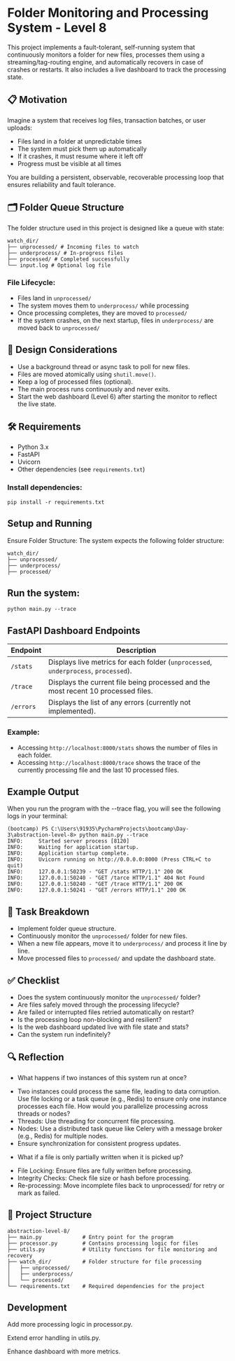 # Folder Monitoring and Processing System - Level 8

This project implements a fault-tolerant, self-running system that continuously monitors a folder for new files, processes them using a streaming/tag-routing engine, and automatically recovers in case of crashes or restarts. It also includes a live dashboard to track the processing state.

## 📋 Motivation

Imagine a system that receives log files, transaction batches, or user uploads:
- Files land in a folder at unpredictable times
- The system must pick them up automatically
- If it crashes, it must resume where it left off
- Progress must be visible at all times

You are building a persistent, observable, recoverable processing loop that ensures reliability and fault tolerance.

## 🗂 Folder Queue Structure

The folder structure used in this project is designed like a queue with state:

```
watch_dir/
├── unprocessed/ # Incoming files to watch
├── underprocess/ # In-progress files
├── processed/ # Completed successfully
└── input.log # Optional log file
```


### File Lifecycle:
- Files land in `unprocessed/`
- The system moves them to `underprocess/` while processing
- Once processing completes, they are moved to `processed/`
- If the system crashes, on the next startup, files in `underprocess/` are moved back to `unprocessed/`

## 🧠 Design Considerations

- Use a background thread or async task to poll for new files.
- Files are moved atomically using `shutil.move()`.
- Keep a log of processed files (optional).
- The main process runs continuously and never exits.
- Start the web dashboard (Level 6) after starting the monitor to reflect the live state.
  
## 🛠 Requirements

- Python 3.x
- FastAPI
- Uvicorn
- Other dependencies (see `requirements.txt`)

### Install dependencies:

```
pip install -r requirements.txt
```

## Setup and Running

Ensure Folder Structure: The system expects the following folder structure:
```
watch_dir/
├── unprocessed/
├── underprocess/
├── processed/
```

## Run the system:

```python main.py --trace```


## FastAPI Dashboard Endpoints

| Endpoint   | Description                                                             |
|------------|-------------------------------------------------------------------------|
| `/stats`   | Displays live metrics for each folder (`unprocessed`, `underprocess`, `processed`). |
| `/trace`   | Displays the current file being processed and the most recent 10 processed files. |
| `/errors`  | Displays the list of any errors (currently not implemented).            |

### Example:

- Accessing `http://localhost:8000/stats` shows the number of files in each folder.
- Accessing `http://localhost:8000/trace` shows the trace of the currently processing file and the last 10 processed files.


## Example Output
When you run the program with the --trace flag, you will see the following logs in your terminal:


```
(bootcamp) PS C:\Users\91935\PycharmProjects\bootcamp\Day-3\abstraction-level-8> python main.py --trace
INFO:     Started server process [8120]
INFO:     Waiting for application startup.
INFO:     Application startup complete.
INFO:     Uvicorn running on http://0.0.0.0:8000 (Press CTRL+C to quit)
INFO:     127.0.0.1:50239 - "GET /stats HTTP/1.1" 200 OK
INFO:     127.0.0.1:50240 - "GET /tarce HTTP/1.1" 404 Not Found
INFO:     127.0.0.1:50240 - "GET /trace HTTP/1.1" 200 OK
INFO:     127.0.0.1:50241 - "GET /errors HTTP/1.1" 200 OK
```

## 📝 Task Breakdown
- Implement folder queue structure.
- Continuously monitor the `unprocessed/` folder for new files.
- When a new file appears, move it to `underprocess/` and process it line by line.
- Move processed files to `processed/` and update the dashboard state.

## ✅ Checklist
- Does the system continuously monitor the `unprocessed/` folder?
- Are files safely moved through the processing lifecycle?
- Are failed or interrupted files retried automatically on restart?
- Is the processing loop non-blocking and resilient?
- Is the web dashboard updated live with file state and stats?
- Can the system run indefinitely?

## 🔍 Reflection
- What happens if two instances of this system run at once?
 * Two instances could process the same file, leading to data corruption. Use file locking or a task queue (e.g., Redis) to ensure only one instance processes each file.
How would you parallelize processing across threads or nodes?
 * Threads: Use threading for concurrent file processing. 
 * Nodes: Use a distributed task queue like Celery with a message broker (e.g., Redis) for multiple nodes. 
 * Ensure synchronization for consistent progress updates.
- What if a file is only partially written when it is picked up?
 * File Locking: Ensure files are fully written before processing. 
 * Integrity Checks: Check file size or hash before processing. 
 * Re-processing: Move incomplete files back to unprocessed/ for retry or mark as failed.

## 📂 Project Structure

```
abstraction-level-8/
├── main.py             # Entry point for the program
├── processor.py        # Contains processing logic for files
├── utils.py            # Utility functions for file monitoring and recovery
├── watch_dir/          # Folder structure for file processing
│   ├── unprocessed/
│   ├── underprocess/
│   └── processed/
└── requirements.txt    # Required dependencies for the project
```

## Development
Add more processing logic in processor.py.

Extend error handling in utils.py.

Enhance dashboard with more metrics.